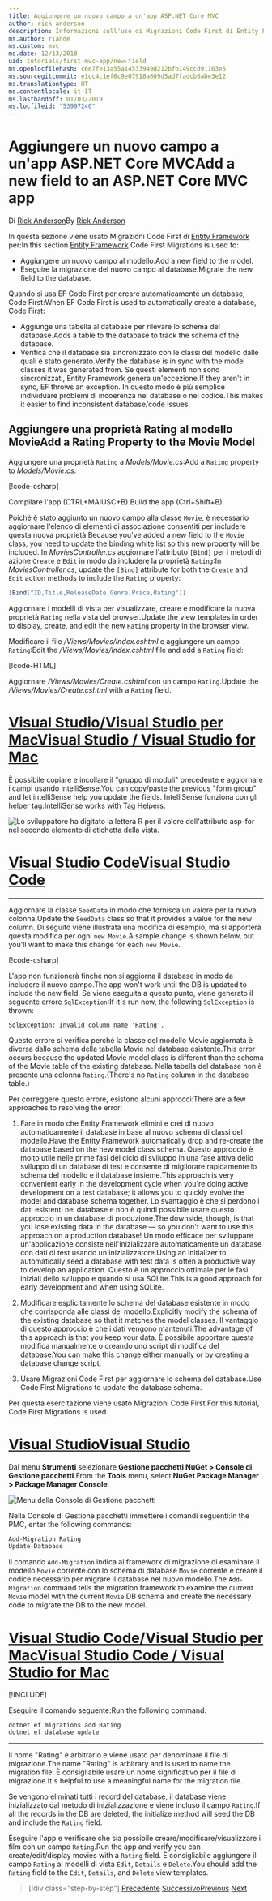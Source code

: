 ```yaml
---
title: Aggiungere un nuovo campo a un'app ASP.NET Core MVC
author: rick-anderson
description: Informazioni sull'uso di Migrazioni Code First di Entity Framework per aggiungere un nuovo campo a un modello ed eseguire la migrazione di questa modifica in un database.
ms.author: riande
ms.custom: mvc
ms.date: 12/13/2018
uid: tutorials/first-mvc-app/new-field
ms.openlocfilehash: c6e7fe13a55a14533949d212bfb149ccd91103e5
ms.sourcegitcommit: e1cc4c1ef6c9e07918a609d5ad7fadcb6abe3e12
ms.translationtype: HT
ms.contentlocale: it-IT
ms.lasthandoff: 01/03/2019
ms.locfileid: "53997240"
---
```

# <a name="add-a-new-field-to-an-aspnet-core-mvc-app"></a><span data-ttu-id="72611-103">Aggiungere un nuovo campo a un'app ASP.NET Core MVC</span><span class="sxs-lookup"><span data-stu-id="72611-103">Add a new field to an ASP.NET Core MVC app</span></span>

<span data-ttu-id="72611-104">Di [Rick Anderson](https://twitter.com/RickAndMSFT)</span><span class="sxs-lookup"><span data-stu-id="72611-104">By [Rick Anderson](https://twitter.com/RickAndMSFT)</span></span>

<span data-ttu-id="72611-105">In questa sezione viene usato Migrazioni Code First di [Entity Framework](/ef/core/get-started/aspnetcore/new-db) per:</span><span class="sxs-lookup"><span data-stu-id="72611-105">In this section [Entity Framework](/ef/core/get-started/aspnetcore/new-db) Code First Migrations is used to:</span></span>

* <span data-ttu-id="72611-106">Aggiungere un nuovo campo al modello.</span><span class="sxs-lookup"><span data-stu-id="72611-106">Add a new field to the model.</span></span>
* <span data-ttu-id="72611-107">Eseguire la migrazione del nuovo campo al database.</span><span class="sxs-lookup"><span data-stu-id="72611-107">Migrate the new field to the database.</span></span>

<span data-ttu-id="72611-108">Quando si usa EF Code First per creare automaticamente un database, Code First:</span><span class="sxs-lookup"><span data-stu-id="72611-108">When EF Code First is used to automatically create a database, Code First:</span></span>

* <span data-ttu-id="72611-109">Aggiunge una tabella al database per rilevare lo schema del database.</span><span class="sxs-lookup"><span data-stu-id="72611-109">Adds a table to the database to  track the schema of the database.</span></span>
* <span data-ttu-id="72611-110">Verifica che il database sia sincronizzato con le classi del modello dalle quali è stato generato.</span><span class="sxs-lookup"><span data-stu-id="72611-110">Verify the database is in sync with the model classes it was generated from.</span></span> <span data-ttu-id="72611-111">Se questi elementi non sono sincronizzati, Entity Framework genera un'eccezione.</span><span class="sxs-lookup"><span data-stu-id="72611-111">If they aren't in sync, EF throws an exception.</span></span> <span data-ttu-id="72611-112">In questo modo è più semplice individuare problemi di incoerenza nel database o nel codice.</span><span class="sxs-lookup"><span data-stu-id="72611-112">This makes it easier to find inconsistent database/code issues.</span></span>

## <a name="add-a-rating-property-to-the-movie-model"></a><span data-ttu-id="72611-113">Aggiungere una proprietà Rating al modello Movie</span><span class="sxs-lookup"><span data-stu-id="72611-113">Add a Rating Property to the Movie Model</span></span>

<span data-ttu-id="72611-114">Aggiungere una proprietà `Rating` a *Models/Movie.cs*:</span><span class="sxs-lookup"><span data-stu-id="72611-114">Add a `Rating` property to *Models/Movie.cs*:</span></span>

[!code-csharp[](~/tutorials/first-mvc-app/start-mvc/sample/MvcMovie22/Models/MovieDateRating.cs?highlight=13&name=snippet)]

<span data-ttu-id="72611-115">Compilare l'app (CTRL+MAIUSC+B).</span><span class="sxs-lookup"><span data-stu-id="72611-115">Build the app (Ctrl+Shift+B).</span></span>

<span data-ttu-id="72611-116">Poiché è stato aggiunto un nuovo campo alla classe `Movie`, è necessario aggiornare l'elenco di elementi di associazione consentiti per includere questa nuova proprietà.</span><span class="sxs-lookup"><span data-stu-id="72611-116">Because you've added a new field to the `Movie` class, you need to update the binding white list so this new property will be included.</span></span> <span data-ttu-id="72611-117">In *MoviesController.cs* aggiornare l'attributo `[Bind]` per i metodi di azione `Create` e `Edit` in modo da includere la proprietà `Rating`:</span><span class="sxs-lookup"><span data-stu-id="72611-117">In *MoviesController.cs*, update the `[Bind]` attribute for both the `Create` and `Edit` action methods to include the `Rating` property:</span></span>

```csharp
[Bind("ID,Title,ReleaseDate,Genre,Price,Rating")]
   ```

<span data-ttu-id="72611-118">Aggiornare i modelli di vista per visualizzare, creare e modificare la nuova proprietà `Rating` nella vista del browser.</span><span class="sxs-lookup"><span data-stu-id="72611-118">Update the view templates in order to display, create, and edit the new `Rating` property in the browser view.</span></span>

<span data-ttu-id="72611-119">Modificare il file */Views/Movies/Index.cshtml* e aggiungere un campo `Rating`:</span><span class="sxs-lookup"><span data-stu-id="72611-119">Edit the */Views/Movies/Index.cshtml* file and add a `Rating` field:</span></span>

[!code-HTML[](~/tutorials/first-mvc-app/start-mvc/sample/MvcMovie22/Views/Movies/IndexGenreRating.cshtml?highlight=17,39&range=24-64)]

<span data-ttu-id="72611-120">Aggiornare */Views/Movies/Create.cshtml* con un campo `Rating`.</span><span class="sxs-lookup"><span data-stu-id="72611-120">Update the */Views/Movies/Create.cshtml* with a `Rating` field.</span></span>

<!-- VS -------------------------->
# <a name="visual-studio--visual-studio-for-mactabvisual-studiovisual-studio-mac"></a>[<span data-ttu-id="72611-121">Visual Studio/Visual Studio per Mac</span><span class="sxs-lookup"><span data-stu-id="72611-121">Visual Studio / Visual Studio for Mac</span></span>](#tab/visual-studio+visual-studio-mac)

<span data-ttu-id="72611-122">È possibile copiare e incollare il "gruppo di moduli" precedente e aggiornare i campi usando intelliSense.</span><span class="sxs-lookup"><span data-stu-id="72611-122">You can copy/paste the previous "form group" and let intelliSense help you update the fields.</span></span> <span data-ttu-id="72611-123">IntelliSense funziona con gli [helper tag](xref:mvc/views/tag-helpers/intro).</span><span class="sxs-lookup"><span data-stu-id="72611-123">IntelliSense works with [Tag Helpers](xref:mvc/views/tag-helpers/intro).</span></span>

![Lo sviluppatore ha digitato la lettera R per il valore dell'attributo asp-for nel secondo elemento di etichetta della vista.](new-field/_static/cr.png)

<!-- Code -------------------------->
# <a name="visual-studio-codetabvisual-studio-code"></a>[<span data-ttu-id="72611-127">Visual Studio Code</span><span class="sxs-lookup"><span data-stu-id="72611-127">Visual Studio Code</span></span>](#tab/visual-studio-code)
<!-- This tab intentionally left blank. -->
---  
<!-- End of VS tabs -->

<span data-ttu-id="72611-128">Aggiornare la classe `SeedData` in modo che fornisca un valore per la nuova colonna.</span><span class="sxs-lookup"><span data-stu-id="72611-128">Update the `SeedData` class so that it provides a value for the new column.</span></span> <span data-ttu-id="72611-129">Di seguito viene illustrata una modifica di esempio, ma si apporterà questa modifica per ogni `new Movie`.</span><span class="sxs-lookup"><span data-stu-id="72611-129">A sample change is shown below, but you'll want to make this change for each `new Movie`.</span></span>

[!code-csharp[](start-mvc/sample/MvcMovie/Models/SeedDataRating.cs?name=snippet1&highlight=6)]

<span data-ttu-id="72611-130">L'app non funzionerà finché non si aggiorna il database in modo da includere il nuovo campo.</span><span class="sxs-lookup"><span data-stu-id="72611-130">The app won't work until the DB is updated to include the new field.</span></span> <span data-ttu-id="72611-131">Se viene eseguita a questo punto, viene generato il seguente errore `SqlException`:</span><span class="sxs-lookup"><span data-stu-id="72611-131">If it's run now, the following `SqlException` is thrown:</span></span>

`SqlException: Invalid column name 'Rating'.`

<span data-ttu-id="72611-132">Questo errore si verifica perché la classe del modello Movie aggiornata è diversa dallo schema della tabella Movie nel database esistente.</span><span class="sxs-lookup"><span data-stu-id="72611-132">This error occurs because the updated Movie model class is different than the schema of the Movie table of the existing database.</span></span> <span data-ttu-id="72611-133">Nella tabella del database non è presente una colonna `Rating`.</span><span class="sxs-lookup"><span data-stu-id="72611-133">(There's no `Rating` column in the database table.)</span></span>

<span data-ttu-id="72611-134">Per correggere questo errore, esistono alcuni approcci:</span><span class="sxs-lookup"><span data-stu-id="72611-134">There are a few approaches to resolving the error:</span></span>

1. <span data-ttu-id="72611-135">Fare in modo che Entity Framework elimini e crei di nuovo automaticamente il database in base al nuovo schema di classi del modello.</span><span class="sxs-lookup"><span data-stu-id="72611-135">Have the Entity Framework automatically drop and re-create the database based on the new model class schema.</span></span> <span data-ttu-id="72611-136">Questo approccio è molto utile nelle prime fasi del ciclo di sviluppo in una fase attiva dello sviluppo di un database di test e consente di migliorare rapidamente lo schema del modello e il database insieme.</span><span class="sxs-lookup"><span data-stu-id="72611-136">This approach is very convenient early in the development cycle when you're doing active development on a test database; it allows you to quickly evolve the model and database schema together.</span></span> <span data-ttu-id="72611-137">Lo svantaggio è che si perdono i dati esistenti nel database e non è quindi possibile usare questo approccio in un database di produzione.</span><span class="sxs-lookup"><span data-stu-id="72611-137">The downside, though, is that you lose existing data in the database — so you don't want to use this approach on a production database!</span></span> <span data-ttu-id="72611-138">Un modo efficace per sviluppare un'applicazione consiste nell'inizializzare automaticamente un database con dati di test usando un inizializzatore.</span><span class="sxs-lookup"><span data-stu-id="72611-138">Using an initializer to automatically seed a database with test data is often a productive way to develop an application.</span></span> <span data-ttu-id="72611-139">Questo è un approccio ottimale per le fasi iniziali dello sviluppo e quando si usa SQLite.</span><span class="sxs-lookup"><span data-stu-id="72611-139">This is a good approach for early development and when using SQLite.</span></span>

2. <span data-ttu-id="72611-140">Modificare esplicitamente lo schema del database esistente in modo che corrisponda alle classi del modello.</span><span class="sxs-lookup"><span data-stu-id="72611-140">Explicitly modify the schema of the existing database so that it matches the model classes.</span></span> <span data-ttu-id="72611-141">Il vantaggio di questo approccio è che i dati vengono mantenuti.</span><span class="sxs-lookup"><span data-stu-id="72611-141">The advantage of this approach is that you keep your data.</span></span> <span data-ttu-id="72611-142">È possibile apportare questa modifica manualmente o creando uno script di modifica del database.</span><span class="sxs-lookup"><span data-stu-id="72611-142">You can make this change either manually or by creating a database change script.</span></span>

3. <span data-ttu-id="72611-143">Usare Migrazioni Code First per aggiornare lo schema del database.</span><span class="sxs-lookup"><span data-stu-id="72611-143">Use Code First Migrations to update the database schema.</span></span>

<span data-ttu-id="72611-144">Per questa esercitazione viene usato Migrazioni Code First.</span><span class="sxs-lookup"><span data-stu-id="72611-144">For this tutorial, Code First Migrations is used.</span></span>

<!-- VS -------------------------->
# <a name="visual-studiotabvisual-studio"></a>[<span data-ttu-id="72611-145">Visual Studio</span><span class="sxs-lookup"><span data-stu-id="72611-145">Visual Studio</span></span>](#tab/visual-studio)

<span data-ttu-id="72611-146">Dal menu **Strumenti** selezionare **Gestione pacchetti NuGet > Console di Gestione pacchetti**.</span><span class="sxs-lookup"><span data-stu-id="72611-146">From the **Tools** menu, select **NuGet Package Manager > Package Manager Console**.</span></span>

  ![Menu della Console di Gestione pacchetti](adding-model/_static/pmc.png)

<span data-ttu-id="72611-148">Nella Console di Gestione pacchetti immettere i comandi seguenti:</span><span class="sxs-lookup"><span data-stu-id="72611-148">In the PMC, enter the following commands:</span></span>

```powershell
Add-Migration Rating
Update-Database
```

<span data-ttu-id="72611-149">Il comando `Add-Migration` indica al framework di migrazione di esaminare il modello `Movie` corrente con lo schema di database `Movie` corrente e creare il codice necessario per migrare il database nel nuovo modello.</span><span class="sxs-lookup"><span data-stu-id="72611-149">The `Add-Migration` command tells the migration framework to examine the current `Movie` model with the current `Movie` DB schema and create the necessary code to migrate the DB to the new model.</span></span>

# <a name="visual-studio-code--visual-studio-for-mactabvisual-studio-codevisual-studio-mac"></a>[<span data-ttu-id="72611-150">Visual Studio Code/Visual Studio per Mac</span><span class="sxs-lookup"><span data-stu-id="72611-150">Visual Studio Code / Visual Studio for Mac</span></span>](#tab/visual-studio-code+visual-studio-mac)

[!INCLUDE[](~/includes/RP-mvc-shared/sqlite-warn.md)]

<span data-ttu-id="72611-151">Eseguire il comando seguente:</span><span class="sxs-lookup"><span data-stu-id="72611-151">Run the following command:</span></span>

```cli
dotnet ef migrations add Rating
dotnet ef database update
```

---  
<!-- End of VS tabs -->

<span data-ttu-id="72611-152">Il nome "Rating" è arbitrario e viene usato per denominare il file di migrazione.</span><span class="sxs-lookup"><span data-stu-id="72611-152">The name "Rating" is arbitrary and is used to name the migration file.</span></span> <span data-ttu-id="72611-153">È consigliabile usare un nome significativo per il file di migrazione.</span><span class="sxs-lookup"><span data-stu-id="72611-153">It's helpful to use a meaningful name for the migration file.</span></span>

<span data-ttu-id="72611-154">Se vengono eliminati tutti i record del database, il database viene inizializzato dal metodo di inizializzazione e viene incluso il campo `Rating`.</span><span class="sxs-lookup"><span data-stu-id="72611-154">If all the records in the DB are deleted, the initialize method will seed the DB and include the `Rating` field.</span></span>

<span data-ttu-id="72611-155">Eseguire l'app e verificare che sia possibile creare/modificare/visualizzare i film con un campo `Rating`.</span><span class="sxs-lookup"><span data-stu-id="72611-155">Run the app and verify you can create/edit/display movies with a `Rating` field.</span></span> <span data-ttu-id="72611-156">È consigliabile aggiungere il campo `Rating` ai modelli di vista `Edit`, `Details` e `Delete`.</span><span class="sxs-lookup"><span data-stu-id="72611-156">You should add the `Rating` field to the `Edit`, `Details`, and `Delete` view templates.</span></span>

> [!div class="step-by-step"]
> <span data-ttu-id="72611-157">[Precedente](search.md)
> [Successivo](validation.md)</span><span class="sxs-lookup"><span data-stu-id="72611-157">[Previous](search.md)
[Next](validation.md)</span></span>  
